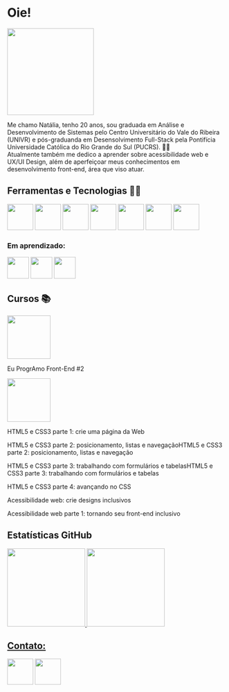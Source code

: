 # Oie! 

<img src="https://i.postimg.cc/FHR4nrTV/IMG-2912.png" width=200 height=200>

Me chamo Natália, tenho 20 anos, sou graduada em Análise e Desenvolvimento de Sistemas pelo Centro Universitário do Vale do Ribeira (UNIVR) e pós-graduanda em Desensolvimento Full-Stack pela Pontifícia Universidade Católica do Rio Grande do Sul (PUCRS). 👩‍🎓 <br>
Atualmente também me dedico a aprender sobre acessibilidade web e UX/UI Design, além de aperfeiçoar meus conhecimentos em desenvolvimento front-end, área que viso atuar.

## Ferramentas e Tecnologias 👩‍💻

<img src="https://cdn.jsdelivr.net/gh/devicons/devicon/icons/html5/html5-plain-wordmark.svg" width=60 height=60 /> <img src="https://cdn.jsdelivr.net/gh/devicons/devicon/icons/css3/css3-plain-wordmark.svg" width=60 height=60/> <img src="https://cdn.jsdelivr.net/gh/devicons/devicon/icons/javascript/javascript-plain.svg" width=60 height=60 />  <img src="https://cdn.jsdelivr.net/gh/devicons/devicon/icons/php/php-plain.svg" width=60 height=60 /> <img src="https://cdn.jsdelivr.net/gh/devicons/devicon/icons/csharp/csharp-plain.svg" width=60 height=60 /> <img src="https://cdn.jsdelivr.net/gh/devicons/devicon/icons/java/java-original-wordmark.svg" width=60 height=60 /> <img src="https://cdn.jsdelivr.net/gh/devicons/devicon/icons/mysql/mysql-original-wordmark.svg" width=60 height=60 /> 

### Em aprendizado:

<img src="https://cdn.jsdelivr.net/gh/devicons/devicon/icons/react/react-original-wordmark.svg" width=50 height=50 /> <img src="https://cdn.jsdelivr.net/gh/devicons/devicon/icons/nodejs/nodejs-plain-wordmark.svg" width=50 height=50 /> <img src="https://cdn.jsdelivr.net/gh/devicons/devicon/icons/git/git-original.svg" width=50 height=50 />
          
## Cursos 📚
<img src="https://i.postimg.cc/nLzjG9jK/327181086-1226088594983736-4445367260896923403-n.png" width="100" height="100">

Eu ProgrAmo Front-End #2

<img src="https://i.postimg.cc/TPF8NBw7/4975968.png" width="100" height="100">

HTML5 e CSS3 parte 1: crie uma página da Web

HTML5 e CSS3 parte 2: posicionamento, listas e navegaçãoHTML5 e CSS3 parte 2: posicionamento, listas e navegação

HTML5 e CSS3 parte 3: trabalhando com formulários e tabelasHTML5 e CSS3 parte 3: trabalhando com formulários e tabelas

HTML5 e CSS3 parte 4: avançando no CSS

Acessibilidade web: crie designs inclusivos

Acessibilidade web parte 1: tornando seu front-end inclusivo

## Estatísticas GitHub 

<div>
<a href="https://github.com/seu-usuário-aqui">
<img height="180em" src="https://github-readme-stats.vercel.app/api/top-langs/?username=natfmacedo&layout=compact&langs_count=7&theme=dracula"/>
<img height="180em" src="https://github-readme-stats.vercel.app/api?username=natfmacedo&show_icons=true&theme=dracula&include_all_commits=true&count_private=true"/>
</div>

## Contato:
<a href="mailto:nfelixmacedo@gmail.com" target="_blank"><img src="https://i.postimg.cc/vB8JB9Bn/Circle-icons-mail-svg.png" width=60 height=60></a> <a href="https://www.linkedin.com/in/nataliafelixm/" target="_blank"><img src="https://cdn.jsdelivr.net/gh/devicons/devicon/icons/linkedin/linkedin-original.svg" width=60 height=60 target="_blank"></a> 

